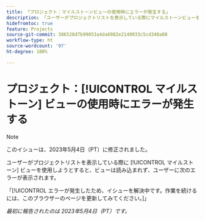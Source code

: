 ```yaml
---
title: 「プロジェクト：マイルストーンビューの使用時にエラーが発生する」
description: 「ユーザーがプロジェクトリストを表示している際にマイルストーンビューを使用しようとすると、ビューは読み込まれず、エラーが表示される。」
hidefromtoc: true
feature: Projects
source-git-commit: 386528d7b99053a4da6982e2140933c5cd348a08
workflow-type: ht
source-wordcount: '97'
ht-degree: 100%

---
```



# プロジェクト：[!UICONTROL マイルストーン] ビューの使用時にエラーが発生する

>[!NOTE]
>
>このイシューは、2023年5月4日（PT）に修正されました。

ユーザーがプロジェクトリストを表示している際に [!UICONTROL マイルストーン] ビューを使用しようとすると、ビューは読み込まれず、ユーザーに次のエラーが表示されます。

「[!UICONTROL エラーが発生したため、イシューを解決中です。作業を続けるには、このブラウザーのページを更新してみてください。]」

_最初に報告されたのは 2023年5月4日（PT）です。_

